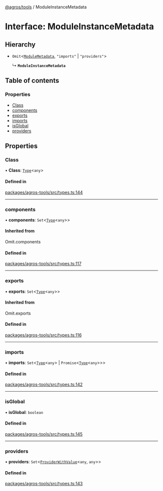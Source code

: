 [@agros/tools](../index.md) / ModuleInstanceMetadata

# Interface: ModuleInstanceMetadata

## Hierarchy

- `Omit`<[`ModuleMetadata`](ModuleMetadata.md), ``"imports"`` \| ``"providers"``\>

  ↳ **`ModuleInstanceMetadata`**

## Table of contents

### Properties

- [Class](ModuleInstanceMetadata.md#class)
- [components](ModuleInstanceMetadata.md#components)
- [exports](ModuleInstanceMetadata.md#exports)
- [imports](ModuleInstanceMetadata.md#imports)
- [isGlobal](ModuleInstanceMetadata.md#isglobal)
- [providers](ModuleInstanceMetadata.md#providers)

## Properties

### <a id="class" name="class"></a> Class

• **Class**: [`Type`](../index.md#type)<`any`\>

#### Defined in

[packages/agros-tools/src/types.ts:144](https://github.com/agrosjs/agros/blob/4eb8f7e/packages/agros-tools/src/types.ts#L144)

___

### <a id="components" name="components"></a> components

• **components**: `Set`<[`Type`](../index.md#type)<`any`\>\>

#### Inherited from

Omit.components

#### Defined in

[packages/agros-tools/src/types.ts:117](https://github.com/agrosjs/agros/blob/4eb8f7e/packages/agros-tools/src/types.ts#L117)

___

### <a id="exports" name="exports"></a> exports

• **exports**: `Set`<[`Type`](../index.md#type)<`any`\>\>

#### Inherited from

Omit.exports

#### Defined in

[packages/agros-tools/src/types.ts:116](https://github.com/agrosjs/agros/blob/4eb8f7e/packages/agros-tools/src/types.ts#L116)

___

### <a id="imports" name="imports"></a> imports

• **imports**: `Set`<[`Type`](../index.md#type)<`any`\> \| `Promise`<[`Type`](../index.md#type)<`any`\>\>\>

#### Defined in

[packages/agros-tools/src/types.ts:142](https://github.com/agrosjs/agros/blob/4eb8f7e/packages/agros-tools/src/types.ts#L142)

___

### <a id="isglobal" name="isglobal"></a> isGlobal

• **isGlobal**: `boolean`

#### Defined in

[packages/agros-tools/src/types.ts:145](https://github.com/agrosjs/agros/blob/4eb8f7e/packages/agros-tools/src/types.ts#L145)

___

### <a id="providers" name="providers"></a> providers

• **providers**: `Set`<[`ProviderWithValue`](../index.md#providerwithvalue)<`any`, `any`\>\>

#### Defined in

[packages/agros-tools/src/types.ts:143](https://github.com/agrosjs/agros/blob/4eb8f7e/packages/agros-tools/src/types.ts#L143)
